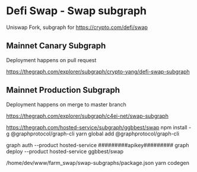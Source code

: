 # Defi Swap - Swap subgraph

Uniswap Fork, subgraph for https://crypto.com/defi/swap

## Mainnet Canary Subgraph

Deployment happens on pull request

https://thegraph.com/explorer/subgraph/crypto-yang/defi-swap-subgraph

## Mainnet Production Subgraph

Deployment happens on merge to master branch

https://thegraph.com/explorer/subgraph/c4ei-net/swap-subgraph

https://thegraph.com/hosted-service/subgraph/ggbbest/swap
npm install -g @graphprotocol/graph-cli
yarn global add @graphprotocol/graph-cli

graph auth --product hosted-service #########apikey#########
graph deploy --product hosted-service ggbbest/swap



/home/dev/www/farm_swap/swap-subgraphs/package.json
yarn codegen

<!-- graph deploy --product hosted-service ggbbest/swap --ipfs https://api.thegraph.com/ipfs/ --node https://api.thegraph.com/deploy/ --debug -->